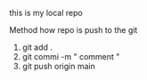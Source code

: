 this is my local repo

Method how repo is push to the git 

1.  git add .
2. git commi -m " comment "
3. git push origin main